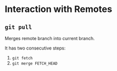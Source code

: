 # Interaction with Remotes

## `git pull`

Merges remote branch into current branch.

It has two consecutive steps:

1. `git fetch`
2. `git merge FETCH_HEAD`
